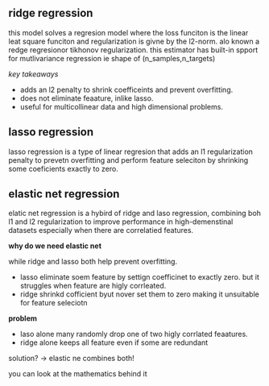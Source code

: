 ## ridge regression

this model solves a regresion model where the loss funciton is the linear leat square funciton and regularization is givne by the l2-norm. alo known a redge regresionor tikhonov regularization. this estimator has built-in spport for mutlivariance regression ie shape of (n_samples,n_targets)

*key takeaways*

- adds an l2 penalty to shrink coefficeints and prevent overfitting. 
- does not eliminate feaature, inlike lasso.
- useful for multicollinear data and high dimensional problems. 


## lasso regression 

lasso regression is a type of linear regresion that adds an l1 regularization penalty to prevetn overfitting and perform feature seleciton by shrinking some coeficients exactly to zero. 

## elastic net regression 

elatic net regression is a hybird of ridge and laso regression, combining boh l1 and l2 regularization to improve performance in high-demenstinal datasets especially when there are correlatied features. 


**why do we need elastic net**

while ridge and lasso both help prevent overfitting.

- lasso eliminate soem feature by settign coefficinet to exactly zero. but it struggles when feature are higly corrleated.
- ridge shrinkd cofficient byut nover set them to zero making it unsuitable for feature seleciotn 

**problem**
- laso alone many randomly drop one of two higly corrlated feaatures. 
- ridge alone keeps all feature even if some are redundant

solution? -> elastic ne combines both! 

you can look at the mathematics behind it 

